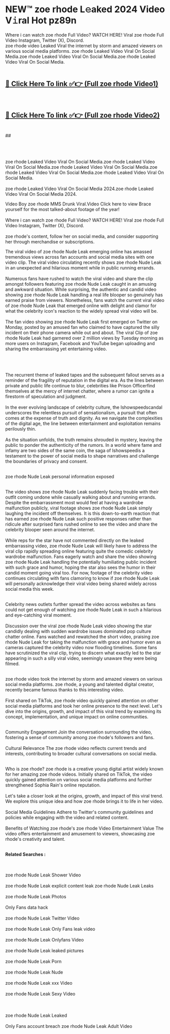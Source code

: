 
# NEW™ zoe rhode L𝚎aked 2024 Video V𝚒ral Hot pz89n

Where i can watch zoe rhode Full Video? WATCH HERE! Viral zoe rhode Full Video Instagram, Twitter (X), Discord. <br>
zoe rhode video Leaked Viral the internet by storm and amazed viewers on various social media platforms. zoe rhode Leaked Video Viral On Social Media.zoe rhode Leaked Video Viral On Social Media.zoe rhode Leaked Video Viral On Social Media.<br>
 <br>

##  <a href="https://clipsfans.site?title=zoe_rhode&ref=git">🔴 Click Here To link ✅👉 (Full zoe rhode Video1) </a><br>
  <br>

##  <a href="https://clipsfans.site?title=zoe_rhode&ref=git">🔴 Click Here To link ✅👉 (Full zoe rhode Video2)</a><br>
  <br>
  ##


  <br>

  <br>

<br><br>
zoe rhode Leaked Video Viral On Social Media.zoe rhode Leaked Video Viral On Social Media.zoe rhode Leaked Video Viral On Social Media.zoe rhode Leaked Video Viral On Social Media.zoe rhode Leaked Video Viral On Social Media.
<br><br>
zoe rhode Leaked Video Viral On Social Media 2024.zoe rhode Leaked Video Viral On Social Media 2024.


Video Boy zoe rhode MMS Drunk Viral.Video Click here to view Brace yourself for the most talked-about footage of the year!
<br><br>
Where i can watch zoe rhode Full Video? WATCH HERE! Viral zoe rhode Full Video Instagram, Twitter (X), Discord.
<br><br>
zoe rhode's content, follow her on social media, and consider supporting her through merchandise or subscriptions.


The viral video of zoe rhode Nude Leak emerging online has amassed tremendous views across fan accounts and social media sites with one video clip. The viral video circulating recently shows zoe rhode Nude Leak in an unexpected and hilarious moment while in public running errands.
<br><br>
Numerous fans have rushed to watch the viral video and share the clip amongst followers featuring zoe rhode Nude Leak caught in an amusing and awkward situation. While surprising, the authentic and candid video showing zoe rhode Nude Leak handling a real life blooper so genuinely has earned praise from viewers. Nonetheless, fans watch the current viral video of zoe rhode Nude Leak that emerged online with delight and clamor for what the celebrity icon's reaction to the widely spread viral video will be.
<br><br>
The fan video showing zoe rhode Nude Leak first emerged on Twitter on Monday, posted by an amused fan who claimed to have captured the silly incident on their phone camera while out and about. The viral Clip of zoe rhode Nude Leak had garnered over 2 million views by Tuesday morning as more users on Instagram, Facebook and YouTube began uploading and sharing the embarrassing yet entertaining video.
<br><br>


<br><br>
The recurrent theme of leaked tapes and the subsequent fallout serves as a reminder of the fragility of reputation in the digital era. As the lines between private and public life continue to blur, celebrities like Prison Officerfind themselves at the mercy of internet chatter, where a rumor can ignite a firestorm of speculation and judgment.
<br><br>
In the ever evolving landscape of celebrity culture, the Ishowspeedscandal underscores the relentless pursuit of sensationalism, a pursuit that often comes at the expense of truth and dignity. As we navigate the complexities of the digital age, the line between entertainment and exploitation remains perilously thin.
<br><br>
As the situation unfolds, the truth remains shrouded in mystery, leaving the public to ponder the authenticity of the rumors. In a world where fame and infamy are two sides of the same coin, the saga of Ishowspeedis a testament to the power of social media to shape narratives and challenge the boundaries of privacy and consent.
<br><br>





zoe rhode Nude Leak personal information exposed
<br><br>



The video shows zoe rhode Nude Leak suddenly facing trouble with their outfit coming undone while casually walking about and running errands. Despite the embarrassment most would feel at having a wardrobe malfunction publicly, viral footage shows zoe rhode Nude Leak simply laughing the incident off themselves. It is this down-to-earth reaction that has earned zoe rhode Nude Leak such positive responses rather than ridicule after surprised fans rushed online to see the video and share the celebrity blooper seen around the internet.
<br><br>
While reps for the star have not commented directly on the leaked embarrassing video, zoe rhode Nude Leak will likely have to address the viral clip rapidly spreading online featuring quite the comedic celebrity wardrobe malfunction. Fans eagerly watch and share the video showing zoe rhode Nude Leak handling the potentially humiliating public incident with such grace and humor, hoping the star also sees the humor in their candid moment going viral too. For now, footage of the celebrity video continues circulating with fans clamoring to know if zoe rhode Nude Leak will personally acknowledge their viral video being shared widely across social media this week.
<br><br>

Celebrity news outlets further spread the video across websites as fans could not get enough of watching zoe rhode Nude Leak in such a hilarious and eye-catching viral moment.
<br><br>
Discussion over the viral zoe rhode Nude Leak video showing the star candidly dealing with sudden wardrobe issues dominated pop culture chatter online. Fans watched and rewatched the short video, praising zoe rhode Nude Leak for taking the malfunction with grace and humor even as cameras captured the celebrity video now flooding timelines. Some fans have scrutinized the viral clip, trying to discern what exactly led to the star appearing in such a silly viral video, seemingly unaware they were being filmed.
<br><br>


zoe rhode video took the internet by storm and amazed viewers on various social media platforms. zoe rhode, a young and talented digital creator, recently became famous thanks to this interesting video.
<br><br>
First shared on TikTok, zoe rhode video quickly gained attention on other social media platforms and took her online presence to the next level. Let's dive into the origins, growth, and impact of this viral trend by examining its concept, implementation, and unique impact on online communities.
<br><br>

Community Engagement Join the conversation surrounding the video, fostering a sense of community among zoe rhode's followers and fans.
<br><br>
Cultural Relevance The zoe rhode video reflects current trends and interests, contributing to broader cultural conversations on social media.
<br><br>




Who is zoe rhode? zoe rhode is a creative young digital artist widely known for her amazing zoe rhode videos. Initially shared on TikTok, the video quickly gained attention on various social media platforms and further strengthened Sophia Rain's online reputation.
<br><br>
Let's take a closer look at the origins, growth, and impact of this viral trend. We explore this unique idea and how zoe rhode brings it to life in her video.
<br><br>
Social Media Guidelines Adhere to Twitter's community guidelines and policies while engaging with the video and related content.
<br><br>
Benefits of Watching zoe rhode's zoe rhode Video Entertainment Value The video offers entertainment and amusement to viewers, showcasing zoe rhode's creativity and talent.
<br><br>




<strong>Related Searches :</strong>

<br><br>
zoe rhode Nude Leak Shower Video
<br><br>
zoe rhode Nude Leak explicit content leak
zoe rhode Nude Leak Leaks
<br><br>
zoe rhode Nude Leak Photos
<br><br>
Only Fans data hack
<br><br>
zoe rhode Nude Leak Twitter Video
<br><br>
zoe rhode Nude Leak Only Fans leak video
<br><br>
zoe rhode Nude Leak Onlyfans Video
<br><br>
zoe rhode Nude Leak leaked pictures
<br><br>
zoe rhode Nude Leak Porn
<br><br>
zoe rhode Nude Leak Nude
<br><br>
zoe rhode Nude Leak xxx Video
<br><br>
zoe rhode Nude Leak Sexy Video
<br><br>
<br><br>
zoe rhode Nude Leak Leaked
<br><br>
Only Fans account breach
zoe rhode Nude Leak Adult Video
<br><br>